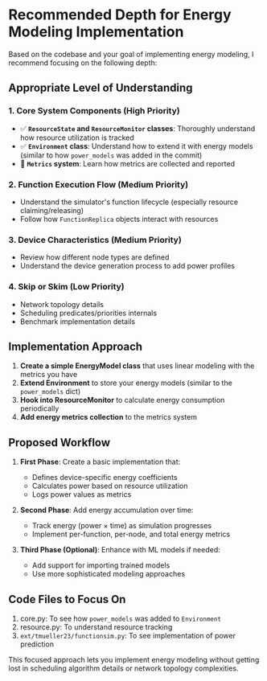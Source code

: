 # Recommended Depth for Energy Modeling Implementation

Based on the codebase and your goal of implementing energy modeling, I recommend focusing on the following depth:

## Appropriate Level of Understanding

### 1. Core System Components (High Priority)

- ✅ **`ResourceState` and `ResourceMonitor` classes**: Thoroughly understand how resource utilization is tracked
- ✅ **`Environment` class**: Understand how to extend it with energy models (similar to how `power_models` was added in the commit)
- 🔶 **`Metrics` system**: Learn how metrics are collected and reported

### 2. Function Execution Flow (Medium Priority)

- Understand the simulator's function lifecycle (especially resource claiming/releasing)
- Follow how `FunctionReplica` objects interact with resources

### 3. Device Characteristics (Medium Priority)

- Review how different node types are defined
- Understand the device generation process to add power profiles

### 4. Skip or Skim (Low Priority)

- Network topology details
- Scheduling predicates/priorities internals
- Benchmark implementation details

## Implementation Approach

1. **Create a simple EnergyModel class** that uses linear modeling with the metrics you have
2. **Extend Environment** to store your energy models (similar to the `power_models` dict)
3. **Hook into ResourceMonitor** to calculate energy consumption periodically
4. **Add energy metrics collection** to the metrics system

## Proposed Workflow

1. **First Phase**: Create a basic implementation that:

   - Defines device-specific energy coefficients
   - Calculates power based on resource utilization
   - Logs power values as metrics

2. **Second Phase**: Add energy accumulation over time:

   - Track energy (power × time) as simulation progresses
   - Implement per-function, per-node, and total energy metrics

3. **Third Phase (Optional)**: Enhance with ML models if needed:
   - Add support for importing trained models
   - Use more sophisticated modeling approaches

## Code Files to Focus On

1. core.py: To see how `power_models` was added to `Environment`
2. resource.py: To understand resource tracking
3. `ext/tmueller23/functionsim.py`: To see implementation of power prediction

This focused approach lets you implement energy modeling without getting lost in scheduling algorithm details or network topology complexities.
